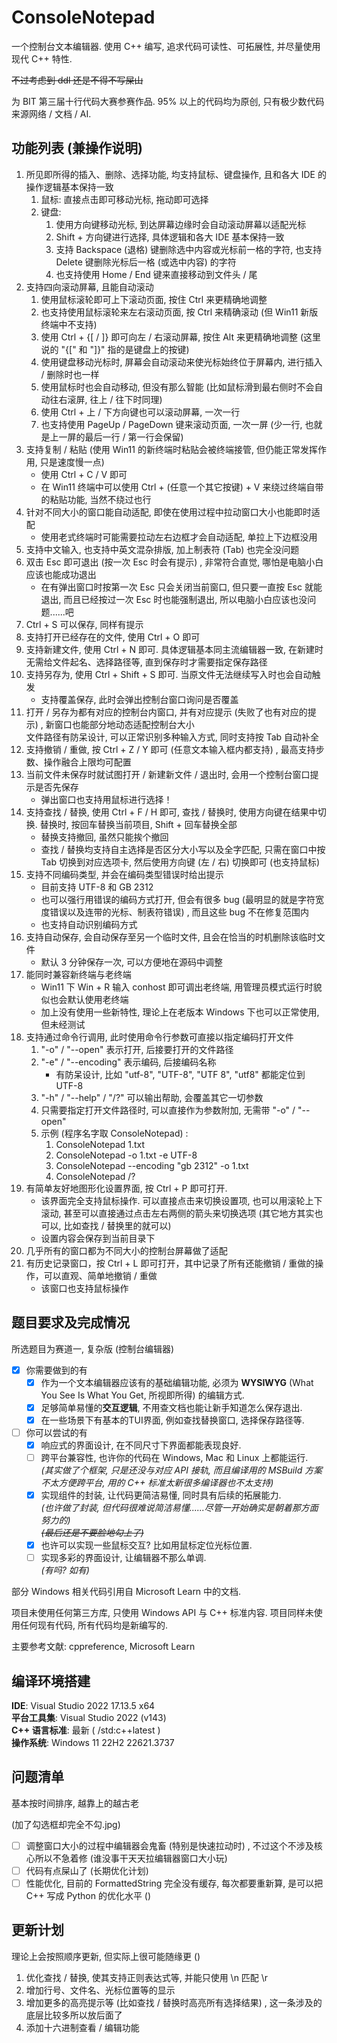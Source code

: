 # ConsoleNotepad

一个控制台文本编辑器. 使用 C++ 编写, 追求代码可读性、可拓展性, 并尽量使用现代 C++ 特性. 

~~不过考虑到 ddl 还是不得不写屎山~~

为 BIT 第三届十行代码大赛参赛作品. 95% 以上的代码均为原创, 只有极少数代码来源网络 / 文档 / AI. 

## 功能列表 (兼操作说明) 
1. 所见即所得的插入、删除、选择功能, 均支持鼠标、键盘操作, 且和各大 IDE 的操作逻辑基本保持一致
	1. 鼠标: 直接点击即可移动光标, 拖动即可选择
	2. 键盘: 
		1. 使用方向键移动光标, 到达屏幕边缘时会自动滚动屏幕以适配光标
		2. Shift + 方向键进行选择, 具体逻辑和各大 IDE 基本保持一致
		3. 支持 Backspace (退格) 键删除选中内容或光标前一格的字符, 也支持 Delete 键删除光标后一格 (或选中内容) 的字符
		4. 也支持使用 Home / End 键来直接移动到文件头 / 尾
2. 支持四向滚动屏幕, 且能自动滚动
	1. 使用鼠标滚轮即可上下滚动页面, 按住 Ctrl 来更精确地调整
	2. 也支持使用鼠标滚轮来左右滚动页面, 按 Ctrl 来精确滚动   (但 Win11 新版终端中不支持)
	3. 使用 Ctrl + {[ / ]} 即可向左 / 右滚动屏幕, 按住 Alt 来更精确地调整 (这里说的 "{[" 和 "]}" 指的是键盘上的按键) 
	4. 使用键盘移动光标时, 屏幕会自动滚动来使光标始终位于屏幕内, 进行插入 / 删除时也一样
	5. 使用鼠标时也会自动移动, 但没有那么智能 (比如鼠标滑到最右侧时不会自动往右滚屏, 往上 / 往下时同理)
	6. 使用 Ctrl + 上 / 下方向键也可以滚动屏幕, 一次一行
	7. 也支持使用 PageUp / PageDown 键来滚动页面, 一次一屏 (少一行, 也就是上一屏的最后一行 / 第一行会保留)
3. 支持复制 / 粘贴 (使用 Win11 的新终端时粘贴会被终端接管, 但仍能正常发挥作用, 只是速度慢一点) 
	- 使用 Ctrl + C / V 即可
	- 在 Win11 终端中可以使用 Ctrl + (任意一个其它按键) + V 来绕过终端自带的粘贴功能, 当然不绕过也行
4. 针对不同大小的窗口能自动适配, 即使在使用过程中拉动窗口大小也能即时适配
	- 使用老式终端时可能需要拉动左右边框才会自动适配, 单拉上下边框没用
5. 支持中文输入, 也支持中英文混杂排版, 加上制表符 (Tab) 也完全没问题
6. 双击 Esc 即可退出 (按一次 Esc 时会有提示) , 非常符合直觉, 哪怕是电脑小白应该也能成功退出
	- 在有弹出窗口时按第一次 Esc 只会关闭当前窗口, 但只要一直按 Esc 就能退出, 而且已经按过一次 Esc 时也能强制退出, 所以电脑小白应该也没问题......吧
7. Ctrl + S 可以保存, 同样有提示
8. 支持打开已经存在的文件, 使用 Ctrl + O 即可
9. 支持新建文件, 使用 Ctrl + N 即可. 具体逻辑基本同主流编辑器一致, 在新建时无需给文件起名、选择路径等, 直到保存时才需要指定保存路径
10. 支持另存为, 使用 Ctrl + Shift + S 即可. 当原文件无法继续写入时也会自动触发
	- 支持覆盖保存, 此时会弹出控制台窗口询问是否覆盖
11. 打开 / 另存为都有对应的控制台内窗口, 并有对应提示 (失败了也有对应的提示) , 新窗口也能部分地动态适配控制台大小    
    文件路径有防呆设计, 可以正常识别多种输入方式, 同时支持按 Tab 自动补全
12. 支持撤销 / 重做, 按 Ctrl + Z / Y 即可 (任意文本输入框内都支持) , 最高支持步数、操作融合上限均可配置
13. 当前文件未保存时就试图打开 / 新建新文件 / 退出时, 会用一个控制台窗口提示是否先保存
	- 弹出窗口也支持用鼠标进行选择！
14. 支持查找 / 替换, 使用 Ctrl + F / H 即可, 查找 / 替换时, 使用方向键在结果中切换. 替换时, 按回车替换当前项目, Shift + 回车替换全部
	- 替换支持撤回, 虽然只能挨个撤回
	- 查找 / 替换均支持自主选择是否区分大小写以及全字匹配, 只需在窗口中按 Tab 切换到对应选项卡, 然后使用方向键 (左 / 右) 切换即可 (也支持鼠标)
15. 支持不同编码类型, 并会在编码类型错误时给出提示
	- 目前支持 UTF-8 和 GB 2312
	- 也可以强行用错误的编码方式打开, 但会有很多 bug (最明显的就是字符宽度错误以及连带的光标、制表符错误) , 而且这些 bug 不在修复范围内
	- 也支持自动识别编码方式
16. 支持自动保存, 会自动保存至另一个临时文件, 且会在恰当的时机删除该临时文件
	- 默认 3 分钟保存一次, 可以方便地在源码中调整
17. 能同时兼容新终端与老终端
	- Win11 下 Win + R 输入 conhost 即可调出老终端, 用管理员模式运行时貌似也会默认使用老终端
	- 加上没有使用一些新特性, 理论上在老版本 Windows 下也可以正常使用, 但未经测试
18. 支持通过命令行调用, 此时使用命令行参数可直接以指定编码打开文件
	1. "-o" / "--open" 表示打开, 后接要打开的文件路径
	2. "-e" / "--encoding" 表示编码, 后接编码名称
		- 有防呆设计, 比如 "utf-8", "UTF-8", "UTF 8", "utf8" 都能定位到 UTF-8
	3. "-h" / "--help" / "/?" 可以输出帮助, 会覆盖其它一切参数
	4. 只需要指定打开文件路径时, 可以直接作为参数附加, 无需带 "-o" / "--open"
	5. 示例   (程序名字取 ConsoleNotepad) : 
		1. ConsoleNotepad 1.txt
		2. ConsoleNotepad -o 1.txt -e UTF-8
		3. ConsoleNotepad --encoding "gb 2312" -o 1.txt
		4. ConsoleNotepad /?
19. 有简单友好地图形化设置界面, 按 Ctrl + P 即可打开.
	- 该界面完全支持鼠标操作. 可以直接点击来切换设置项, 也可以用滚轮上下滚动, 甚至可以直接通过点击左右两侧的箭头来切换选项 (其它地方其实也可以, 比如查找 / 替换里的就可以)
	- 设置内容会保存到当前目录下
20. 几乎所有的窗口都为不同大小的控制台屏幕做了适配
21. 有历史记录窗口，按 Ctrl + L 即可打开，其中记录了所有还能撤销 / 重做的操作，可以直观、简单地撤销 / 重做
	- 该窗口也支持鼠标操作
## 题目要求及完成情况

所选题目为赛道一, 复杂版 (控制台编辑器) 

- [x] 你需要做到的有
	- [x] 作为一个文本编辑器应该有的基础编辑功能, 必须为 **WYSIWYG**  (What You See Is What You Get, 所视即所得) 的编辑方式.
	- [x] 足够简单易懂的**交互逻辑**, 不用查文档也能让新手知道怎么保存退出.
	- [x] 在一些场景下有基本的TUI界面, 例如查找替换窗口, 选择保存路径等.
- [ ] 你可以尝试的有
	- [x] 响应式的界面设计, 在不同尺寸下界面都能表现良好.
	- [ ] 跨平台兼容性, 也许你的代码在 Windows, Mac 和 Linux 上都能运行.  
	      *(其实做了个框架, 只是还没与对应 API 接轨, 而且编译用的 MSBuild 方案不太方便跨平台, 用的 C++ 标准太新很多编译器也不太支持)*
	- [x] 实现组件的封装, 让代码更简洁易懂, 同时具有后续的拓展能力.    
		  *(也许做了封装, 但代码很难说简洁易懂......尽管一开始确实是朝着那方面努力的)*   
		  ~~*(最后还是不要脸地勾上了)*~~
	- [x] 也许可以实现一些鼠标交互? 比如用鼠标定位光标位置.
	- [ ] 实现多彩的界面设计, 让编辑器不那么单调.   
		  *(有吗? 如有)*

部分 Windows 相关代码引用自 Microsoft Learn 中的文档. 

项目未使用任何第三方库, 只使用 Windows API 与 C++ 标准内容. 项目同样未使用任何现有代码, 所有代码均是新编写的. 

主要参考文献: cppreference, Microsoft Learn

## 编译环境搭建

**IDE**: Visual Studio 2022 17.13.5 x64    
**平台工具集**: Visual Studio 2022 (v143)    
**C++ 语言标准**: 最新  ( /std:c++latest )    
**操作系统**: Windows 11 22H2 22621.3737

## 问题清单
基本按时间排序, 越靠上的越古老

(加了勾选框却完全不勾.jpg)
- [ ] 调整窗口大小的过程中编辑器会鬼畜 (特别是快速拉动时) , 不过这个不涉及核心所以不急着修 (谁没事干天天拉编辑器窗口大小玩) 
- [ ] 代码有点屎山了 (长期优化计划) 
- [ ] 性能优化, 目前的 FormattedString 完全没有缓存, 每次都要重新算, 是可以把 C++ 写成 Python 的优化水平 () 

## 更新计划
理论上会按照顺序更新, 但实际上很可能随缘更 () 

1. 优化查找 / 替换, 使其支持正则表达式等, 并能只使用 \n 匹配 \r
2. 增加行号、文件名、光标位置等的显示
3. 增加更多的高亮提示等 (比如查找 / 替换时高亮所有选择结果) , 这一条涉及的底层比较多所以放后面了
4. 添加十六进制查看 / 编辑功能